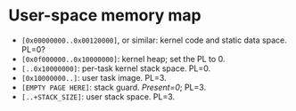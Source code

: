 User-space memory map
=====================

 * `[0x00000000..0x00120000]`, or similar: kernel code and static data space. PL=0?
 * `[0x0f000000..0x10000000]`: kernel heap; set the PL to 0.
 * `[..0x10000000]`: per-task kernel stack space. PL=0.
 * `[0x10000000..]`: user task image. PL=3.
 * `[EMPTY PAGE HERE]`: stack guard. *Present=0*; PL=3.
 * `[..+STACK_SIZE]`: user stack space. PL=3.
